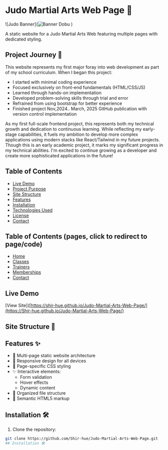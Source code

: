 # Judo Martial Arts Web Page 🥋

![Judo Banner](![Banner Dobu](https://github.com/user-attachments/assets/af475025-43c3-4758-9c9e-b9b7bd9de9a5)
)

A static website for a Judo Martial Arts Web featuring multiple pages with dedicated styling. 

## Project Journey 🌱
This website represents my first major foray into web development as part of my school curriculum. When I began this project:
- I started with minimal coding experience
- Focused exclusively on front-end fundamentals (HTML/CSS/JS)
- Learned through hands-on implementation
- Developed problem-solving skills through trial and error
- Refrained from using bootstrap for better experience
- Finished project Nov,2024.. March, 2025 GitHub publication with version control implementation

As my first full-scale frontend project, this represents both my technical growth and dedication to continuous learning. While reflecting my early-stage capabilities, it fuels my ambition to develop more complex applications using modern stacks like React/Tailwind in my future projects.
Though this is an early academic project, it marks my significant progress in my technical abilities. I'm excited to continue growing as a developer and create more sophisticated applications in the future!


## Table of Contents
- [Live Demo](#live-demo)
- [Project Purpose](#project-purpose-🎯)
- [Site Structure](#site-structure-📂)
- [Features](#features-✨)
- [Installation](#installation-🛠️)
- [Technologies Used](#technologies-used-🔧)
- [License](#license-📜)
- [Contact](#contact-📞)

## Table of Contents (pages, click to redirect to page/code)
- [Home](/html/home.html)
- [Classes](/html/classes.html)
- [Trainers](/html/classes.html)
- [Memberships](/html/memberships.html)
- [Contact](/html/contact.html)

## Live Demo
[View Site]([https://shir-hue.github.io/Judo-Martial-Arts-Web-Page/](https://Shir-hue.github.io/Judo-Martial-Arts-Web-Page/)
## Site Structure 📂



## Features ✨
- 🥋 Multi-page static website architecture
- 📱 Responsive design for all devices
- 🎨 Page-specific CSS styling
- ✨ Interactive elements:
  - Form validation
  - Hover effects
  - Dynamic content
- 📂 Organized file structure
- 🧩 Semantic HTML5 markup
  

## Installation 🛠️
1. Clone the repository:
```bash
git clone https://github.com/Shir-hue/Judo-Martial-Arts-Web-Page.git
## Installation 🛠️
